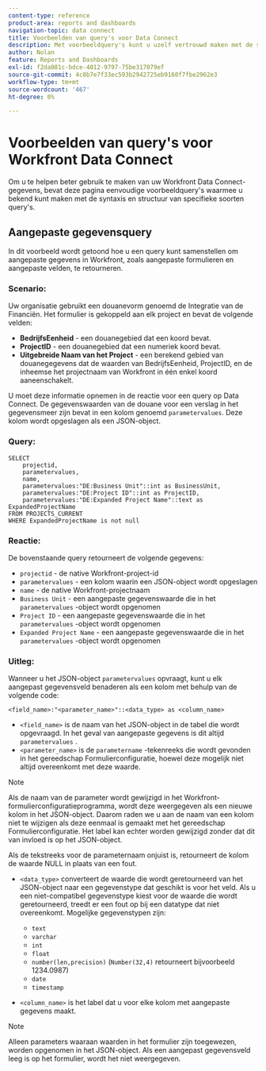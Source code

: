 ```yaml
---
content-type: reference
product-area: reports and dashboards
navigation-topic: data connect
title: Voorbeelden van query's voor Data Connect
description: Met voorbeeldquery's kunt u uzelf vertrouwd maken met de syntaxis en structuur van specifieke soorten query's.
author: Nolan
feature: Reports and Dashboards
exl-id: f2da081c-bdce-4012-9797-75be317079ef
source-git-commit: 4c8b7e7f33ec593b2942725eb9160f7fbe2962e3
workflow-type: tm+mt
source-wordcount: '467'
ht-degree: 0%

---
```


# Voorbeelden van query&#39;s voor Workfront Data Connect

Om u te helpen beter gebruik te maken van uw Workfront Data Connect-gegevens, bevat deze pagina eenvoudige voorbeeldquery&#39;s waarmee u bekend kunt maken met de syntaxis en structuur van specifieke soorten query&#39;s.

## Aangepaste gegevensquery

In dit voorbeeld wordt getoond hoe u een query kunt samenstellen om aangepaste gegevens in Workfront, zoals aangepaste formulieren en aangepaste velden, te retourneren.

### Scenario:

Uw organisatie gebruikt een douanevorm genoemd de Integratie van de Financiën. Het formulier is gekoppeld aan elk project en bevat de volgende velden:

* **BedrijfsEenheid** - een douanegebied dat een koord bevat.
* **ProjectID** - een douanegebied dat een numeriek koord bevat.
* **Uitgebreide Naam van het Project** - een berekend gebied van douanegegevens dat de waarden van BedrijfsEenheid, ProjectID, en de inheemse het projectnaam van Workfront in één enkel koord aaneenschakelt.

U moet deze informatie opnemen in de reactie voor een query op Data Connect. De gegevenswaarden van de douane voor een verslag in het gegevensmeer zijn bevat in een kolom genoemd `parametervalues`. Deze kolom wordt opgeslagen als een JSON-object.

### Query:

```
SELECT
    projectid,
    parametervalues,
    name,
    parametervalues:"DE:Business Unit"::int as BusinessUnit,
    parametervalues:"DE:Project ID"::int as ProjectID,
    parametervalues:"DE:Expanded Project Name"::text as ExpandedProjectName
FROM PROJECTS_CURRENT
WHERE ExpandedProjectName is not null
```

### Reactie:

De bovenstaande query retourneert de volgende gegevens:

* `projectid` - de native Workfront-project-id
* `parametervalues` - een kolom waarin een JSON-object wordt opgeslagen
* `name` - de native Workfront-projectnaam
* `Business Unit` - een aangepaste gegevenswaarde die in het `parametervalues` -object wordt opgenomen
* `Project ID` - een aangepaste gegevenswaarde die in het `parametervalues` -object wordt opgenomen
* `Expanded Project Name` - een aangepaste gegevenswaarde die in het `parametervalues` -object wordt opgenomen

### Uitleg:

Wanneer u het JSON-object `parametervalues` opvraagt, kunt u elk aangepast gegevensveld benaderen als een kolom met behulp van de volgende code:

`<field_name>:"<parameter_name>"::<data_type> as <column_name>`

* `<field_name>` is de naam van het JSON-object in de tabel die wordt opgevraagd. In het geval van aangepaste gegevens is dit altijd `parametervalues` .
* `<parameter_name>` is de `parametername` -tekenreeks die wordt gevonden in het gereedschap Formulierconfiguratie, hoewel deze mogelijk niet altijd overeenkomt met deze waarde.

>[!NOTE]
>
>Als de naam van de parameter wordt gewijzigd in het Workfront-formulierconfiguratieprogramma, wordt deze weergegeven als een nieuwe kolom in het JSON-object. Daarom raden we u aan de naam van een kolom niet te wijzigen als deze eenmaal is gemaakt met het gereedschap Formulierconfiguratie. Het label kan echter worden gewijzigd zonder dat dit van invloed is op het JSON-object.
>
>Als de tekstreeks voor de parameternaam onjuist is, retourneert de kolom de waarde NULL in plaats van een fout.

* `<data_type>` converteert de waarde die wordt geretourneerd van het JSON-object naar een gegevenstype dat geschikt is voor het veld. Als u een niet-compatibel gegevenstype kiest voor de waarde die wordt geretourneerd, treedt er een fout op bij een datatype dat niet overeenkomt. Mogelijke gegevenstypen zijn:

   * `text`
   * `varchar`
   * `int`
   * `float`
   * `number(len,precision)` (`Number(32,4)` retourneert bijvoorbeeld 1234.0987)
   * `date`
   * `timestamp`

* `<column_name>` is het label dat u voor elke kolom met aangepaste gegevens maakt.

>[!NOTE]
>
>Alleen parameters waaraan waarden in het formulier zijn toegewezen, worden opgenomen in het JSON-object. Als een aangepast gegevensveld leeg is op het formulier, wordt het niet weergegeven.

<!--## Task query 

Join the project and (assignedTo) users tables into a simple task list.



## Hours query

Join owner (users), hour type, and portfolio tables to provide a sum of hours by user and portfolio for the current year.



## Document approvals query

Measure the cycle time and average number of review cycles per asset.-->
